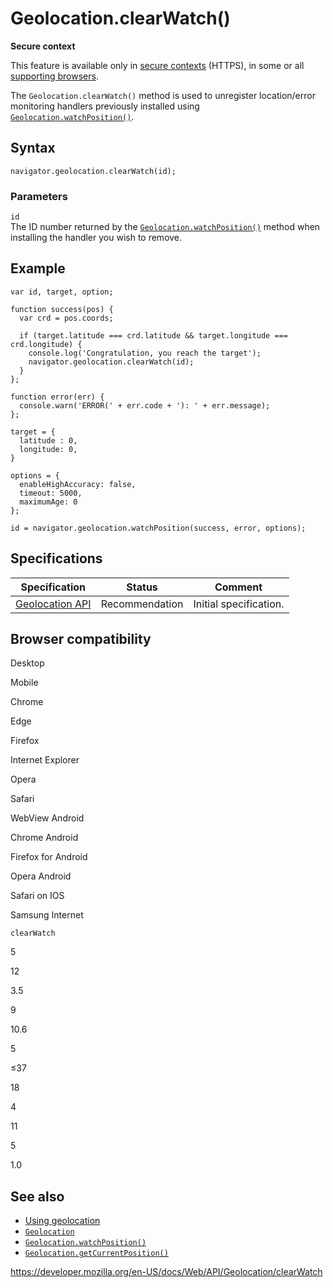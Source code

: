 # Geolocation.clearWatch()

**Secure context**

This feature is available only in [secure contexts](https://developer.mozilla.org/en-US/docs/Web/Security/Secure_Contexts) (HTTPS), in some or all [supporting browsers](#browser_compatibility).

The `Geolocation.clearWatch()` method is used to unregister location/error monitoring handlers previously installed using [`Geolocation.watchPosition()`](watchposition).

## Syntax

    navigator.geolocation.clearWatch(id);

### Parameters

`id`  
The ID number returned by the [`Geolocation.watchPosition()`](watchposition) method when installing the handler you wish to remove.

## Example

    var id, target, option;

    function success(pos) {
      var crd = pos.coords;

      if (target.latitude === crd.latitude && target.longitude === crd.longitude) {
        console.log('Congratulation, you reach the target');
        navigator.geolocation.clearWatch(id);
      }
    };

    function error(err) {
      console.warn('ERROR(' + err.code + '): ' + err.message);
    };

    target = {
      latitude : 0,
      longitude: 0,
    }

    options = {
      enableHighAccuracy: false,
      timeout: 5000,
      maximumAge: 0
    };

    id = navigator.geolocation.watchPosition(success, error, options);

## Specifications

<table><thead><tr class="header"><th>Specification</th><th>Status</th><th>Comment</th></tr></thead><tbody><tr class="odd"><td><a href="https://w3c.github.io/geolocation-api/">Geolocation API</a></td><td><span class="spec-rec">Recommendation</span></td><td>Initial specification.</td></tr></tbody></table>

## Browser compatibility

Desktop

Mobile

Chrome

Edge

Firefox

Internet Explorer

Opera

Safari

WebView Android

Chrome Android

Firefox for Android

Opera Android

Safari on IOS

Samsung Internet

`clearWatch`

5

12

3.5

9

10.6

5

≤37

18

4

11

5

1.0

## See also

- [Using geolocation](../geolocation_api/using_the_geolocation_api)
- [`Geolocation`](../geolocation)
- [`Geolocation.watchPosition()`](watchposition)
- [`Geolocation.getCurrentPosition()`](getcurrentposition)

<a href="https://developer.mozilla.org/en-US/docs/Web/API/Geolocation/clearWatch" class="_attribution-link">https://developer.mozilla.org/en-US/docs/Web/API/Geolocation/clearWatch</a>
